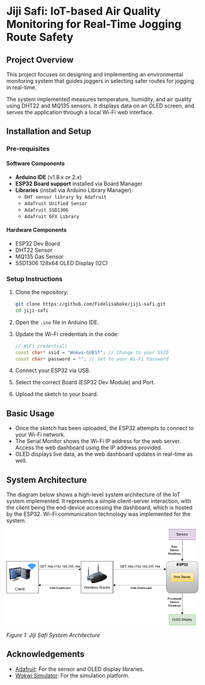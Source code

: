 # Jiji Safi: IoT-based Air Quality Monitoring for Real-Time Jogging Route Safety

## Project Overview
This project focuses on designing and implementing an environmental monitoring system that guides joggers in selecting safer routes for jogging in real-time.

The system implemented measures temperature, humidity, and air quality using DHT22 and MQ135 sensors. It displays data on an OLED screen, and serves the application through a local Wi-Fi web interface.

## Installation and Setup

### Pre-requisites

#### Software Components
- **Arduino IDE** (v1.8.x or 2.x)
- **ESP32 Board support** installed via Board Manager
- **Libraries** (install via Arduino Library Manager):
  - `DHT sensor library by Adafruit`
  - `Adafruit Unified Sensor`
  - `Adafruit SSD1306`
  - `Adafruit GFX Library`

#### Hardware Components
- ESP32 Dev Board
- DHT22 Sensor
- MQ135 Gas Sensor
- SSD1306 128x64 OLED Display (I2C)


### Setup Instructions

1. Clone the repository:
   ```bash
   git clone https://github.com/Fidelisaboke/jiji-safi.git
   cd jiji-safi
   ```

2. Open the `.ino` file in Arduino IDE.

3. Update the Wi-Fi credentials in the code:
   ```cpp
   // WiFi credentials
   const char* ssid = "Wokwi-GUEST"; // Change to your SSID
   const char* password = ""; // Set to your Wi-Fi Password
   ```

4. Connect your ESP32 via USB.

5. Select the correct Board (ESP32 Dev Module) and Port.

6. Upload the sketch to your board.


## Basic Usage
- Once the sketch has been uploaded, the ESP32 attempts to connect to your Wi-Fi network.
- The Serial Monitor shows the Wi-Fi IP address for the web server. Access the web dashboard using the IP address provided.
- OLED displays live data, as the web dashboard updates in real-time as well.

## System Architecture
The diagram below shows a high-level system architecture of the IoT system implemented.
It represents a simple client-server interaction, with the client being the end-device accessing the dashboard,
which is hosted by the ESP32. Wi-Fi communication technology was implemented for the system.

![Jiji Safi System Architecture](images/architecture.png)

<em>Figure 1: Jiji Safi System Architecture</em>

## Acknowledgements
- [Adafruit](https://www.adafruit.com/): For the sensor and OLED display libraries.
- [Wokwi Simulator](https://wokwi.com/): For the simulation platform.

